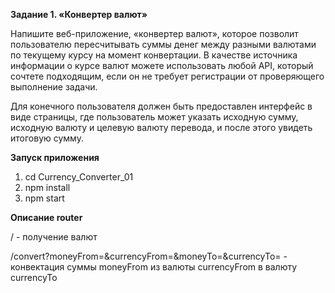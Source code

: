 **Задание 1. «Конвертер валют»**

   Напишите веб-приложение, «конвертер валют», которое позволит пользователю
пересчитывать суммы денег между разными валютами по текущему курсу
на момент конвертации. В качестве источника информации о курсе валют
можете использовать любой API, который сочтете подходящим, если он не требует
регистрации от проверяющего выполнение задачи.

   Для конечного пользователя должен быть предоставлен интерфейс в виде страницы,
где пользователь может указать исходную сумму, исходную валюту и целевую
валюту перевода, и после этого увидеть итоговую сумму.


**Запуск приложения**

1) cd Currency_Converter_01
2) npm install
3) npm start


**Описание router**

/ - получение валют

/convert?moneyFrom=&currencyFrom=&moneyTo=&currencyTo= - конвектация суммы moneyFrom из валюты currencyFrom в валюту currencyTo 
